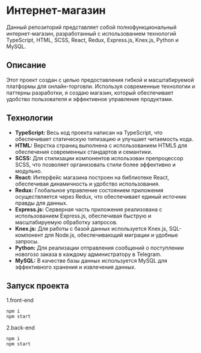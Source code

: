 # Интернет-магазин

Данный репозиторий представляет собой полнофункциональный интернет-магазин, разработанный с использованием технологий TypeScript, HTML, SCSS, React, Redux, Express.js, Knex.js, Python и MySQL.

## Описание

Этот проект создан с целью предоставления гибкой и масштабируемой платформы для онлайн-торговли. Используя современные технологии и паттерны разработки, я создаю  магазин, который обеспечивает удобство пользователя и эффективное управление продуктами.

## Технологии

- **TypeScript:** Весь код проекта написан на TypeScript, что обеспечивает статическую типизацию и улучшает читаемость кода.
- **HTML:** Верстка страниц выполнена с использованием HTML5 для обеспечения современных стандартов и семантики.
- **SCSS:** Для стилизации компонентов использован препроцессор SCSS, что позволяет организовать стили более эффективно и модульно.
- **React:** Интерфейс магазина построен на библиотеке React, обеспечивая динамичность и удобство использования.
- **Redux:** Глобальное управление состоянием приложения осуществляется через Redux, что обеспечивает единый источник правды для данных.
- **Express.js:** Серверная часть приложения реализована с использованием Express.js, обеспечивая быструю и масштабируемую обработку запросов.
- **Knex.js:** Для работы с базой данных используется Knex.js, SQL-компонент для Node.js, обеспечивающий миграции и удобные запросы.
- **Python:** Для реализации отправления сообщений о поступлении новогозо заказа в каждому администратору в Telegram.
- **MySQL:** В качестве базы данных используется MySQL для эффективного хранения и извлечения данных.

## Запуск проекта
1.front-end
```
npm i
npm start
```
2.back-end
```
npm i
npm start
```
